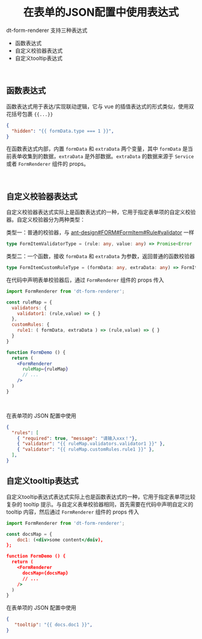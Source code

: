 <h1 align='center'> 在表单的JSON配置中使用表达式 </h1>
dt-form-renderer 支持三种表达式

+ 函数表达式
+ 自定义校验器表达式
+ 自定义tooltip表达式

<br/>

## 函数表达式
函数表达式用于表达/实现联动逻辑，它与 vue 的插值表达式的形式类似，使用双花括号包裹 `{{...}}`
```json
{  
  "hidden": "{{ formData.type === 1 }}",
}
```
在函数表达式内部，内置 `formData` 和 `extraData` 两个变量，其中 `formData` 是当前表单收集到的数据，`extraData` 是外部数据。`extraData`  的数据来源于 `Service`  或者 `FormRenderer` 组件的 props。

<br/>

## 自定义校验器表达式
自定义校验器表达式实际上是函数表达式的一种，它用于指定表单项的自定义校验器。自定义校验器分为两种类型：

类型一：普通的校验器，与 [ant-design#FORM#FormItem#Rule#validator](https://ant.design/components/form-cn#rule) 一样
```typescript
type FormItemValidatorType = (rule: any, value: any) => Promise<Error | void>;
```

类型二：一个函数，接收 `formData` 和 `extraData` 为参数，返回普通的函数校验器
```typescript
type FormItemCustomRuleType = (formData: any, extraData: any) => FormItemValidatorType;
```

在代码中声明表单校验器后，通过 `FormRenderer` 组件的 props 传入
```jsx
import FormRenderer from 'dt-form-renderer';

const ruleMap = {
  validators: {
    validator1: (rule,value) => { }
  },
  customRules: {
    rule1: ( formData, extraData ) => (rule,value) => { }
  }
}

function FormDemo () {
  return (
    <FormRenderer
      ruleMap={ruleMap}
      // ...
    />
  )
}
```

<br/>

在表单项的 JSON 配置中使用
```json
{
  "rules": [
    { "required": true, "message": "请输入xxx！"},
    { "validator": "{{ ruleMap.validators.validator1 }}" },
    { "validator": "{{ ruleMap.customRules.rule1 }}" },
  ],
}
```

## 自定义tooltip表达式
自定义tooltip表达式表达式实际上也是函数表达式的一种，它用于指定表单项比较复杂的 tooltip 提示。与自定义表单校验器相同，首先需要在代码中声明自定义的 tooltip 内容，然后通过 `FormRenderer` 组件的 props 传入
```jsx
import FormRenderer from 'dt-form-renderer';

const docsMap = {
    doc1: (<div>some content</doiv),
};

function FormDemo () {
  return (
    <FormRenderer
      docsMap={docsMap}
      // ...
    />
  )
}
```

在表单项的 JSON 配置中使用
```json
{
   "tooltip": "{{ docs.doc1 }}",
}
```


